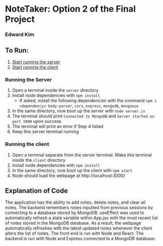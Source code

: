 # NoteTaker: Option 2 of the Final Project
### Edward Kim

## To Run:
1. [Start running the server](#running-the-server)
2. [Start running the client](#running-the-client)

### Running the Server
1. Open a terminal inside the `server` directory
2. Install node dependencies with `npm install`
    - If asked, install the following dependencies with the command `npm i <dependency>`: `body-parser`, `cors`, `express`, `mongodb`, `mongoose`
3. In the same directory, now boot up the server with `node server.js`
4. The terminal should print `Connected to MongoDB` and `Server started on port 5000` upon success
5. The terminal will print an error if Step 4 failed
6. Keep this server terminal running

### Running the client
1. Open a terminal separate from the server terminal. Make this terminal inside the `client` directory
2. Install node dependencies with `npm install`
3. In the same directory, now boot up the client with `npm start`
4. Node should load the webpage at http://localhost:3000/

## Explanation of Code
The application has the ability to add notes, delete notes, and clear all notes. The backend remembers notes inputted from previous sessions by connecting to a database stored by MongoDB. useEffect was used to automatically refresh a state variable within App.jsx with the most recent list of notes stored in the MongoDB database. As a result, the webpage automatically refreshes with the latest updated notes whenever the client alters the list of notes.
The front end is run with Node and React. The backend is run with Node and Express connected to a MongoDB database.